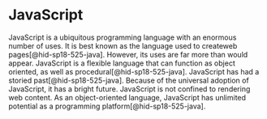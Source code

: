 JavaScript
==========

JavaScript is a ubiquitous programming language with an enormous number
of uses. It is best known as the language used to createweb
pages[@hid-sp18-525-java]. However, its uses are far more than would
appear. JavaScript is a flexible language that can function as object
oriented, as well as procedural[@hid-sp18-525-java]. JavaScript has had
a storied past[@hid-sp18-525-java]. Because of the universal adoption of
JavaScript, it has a bright future. JavaScript is not confined to
rendering web content. As an object-oriented language, JavaScript has
unlimited potential as a programming platform[@hid-sp18-525-java].
